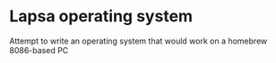 # Lapsa operating system

Attempt to write an operating system that would work on a homebrew 8086-based PC
